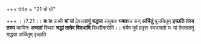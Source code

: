 +++
title = "21 यो यो"

+++
।।7.21।। **यः यः** कामी **यां यां** देवता**तनुं श्रद्धया** संयुक्तः
**भक्त**श्च सन् **अर्चितुं** पूजयितुम् **इच्छति तस्य तस्य** कामिनः
**अचलां** स्थिरां **श्रद्धां तामेव विदधामि** स्थिरीकरोमि।। ययैव पूर्वं
प्रवृत्तः स्वभावतो यः यां देवतातनुं श्रद्धया अर्चितुम् इच्छति
